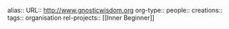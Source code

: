 alias::
URL:: http://www.gnosticwisdom.org
org-type::
people::
creations:: 
tags:: organisation
rel-projects:: [[Inner Beginner]] 

